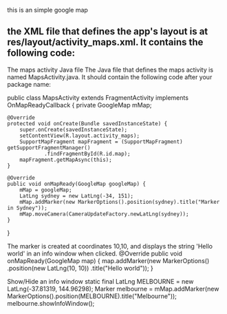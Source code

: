 this is an simple google map

the XML file that defines the app's layout is at res/layout/activity_maps.xml. It contains the following code:
------------------------------------------------------------------------------------------------------------------
<fragment xmlns:android="http://schemas.android.com/apk/res/android"
    xmlns:tools="http://schemas.android.com/tools"
    android:layout_width="match_parent"
    android:layout_height="match_parent"
    android:id="@+id/map"
    tools:context=".MapsActivity"
    android:name="com.google.android.gms.maps.SupportMapFragment" />
    
The maps activity Java file
The Java file that defines the maps activity is named MapsActivity.java. It should contain the following code after your package name:

public class MapsActivity extends FragmentActivity implements OnMapReadyCallback {
    private GoogleMap mMap;

    @Override
    protected void onCreate(Bundle savedInstanceState) {
        super.onCreate(savedInstanceState);
        setContentView(R.layout.activity_maps);
        SupportMapFragment mapFragment = (SupportMapFragment) getSupportFragmentManager()
                .findFragmentById(R.id.map);
        mapFragment.getMapAsync(this);
    }

    @Override
    public void onMapReady(GoogleMap googleMap) {
        mMap = googleMap;
        LatLng sydney = new LatLng(-34, 151);
        mMap.addMarker(new MarkerOptions().position(sydney).title("Marker in Sydney"));
        mMap.moveCamera(CameraUpdateFactory.newLatLng(sydney));
    }
}    

The marker is created at coordinates 10,10, and displays the string 'Hello world' in an info window when clicked.
@Override
public void onMapReady(GoogleMap map) {
    map.addMarker(new MarkerOptions()
        .position(new LatLng(10, 10))
        .title("Hello world"));
}

Show/Hide an info window
static final LatLng MELBOURNE = new LatLng(-37.81319, 144.96298);
Marker melbourne = mMap.addMarker(new MarkerOptions().position(MELBOURNE).title("Melbourne"));
melbourne.showInfoWindow();
    
